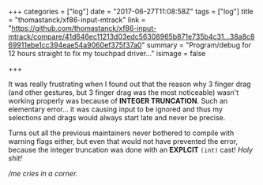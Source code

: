 +++
categories = ["log"]
date = "2017-06-27T11:08:58Z"
tags = ["log"]
title = "thomastanck/xf86-input-mtrack"
link = "https://github.com/thomastanck/xf86-input-mtrack/compare/41d646ec11213d03edc56308965b871e735b4c31...38a8c869911ebe1cc394eae54a9060ef375f37a0"
summary = "Program/debug for 12 hours straight to fix my touchpad driver..."
isimage = false

+++

It was really frustrating
when I found out that the reason why
3 finger drag
(and other gestures,
but 3 finger drag was the most noticeable)
wasn't working properly
was because of **INTEGER TRUNCATION**.
Such an elementary error...
it was causing input to be ignored
and thus my selections and drags would always start late
and never be precise.

Turns out all the previous maintainers
never bothered to compile with warning flags either,
but even that would not have prevented the error,
because the integer truncation was done with an **EXPLCIT** `(int)` cast!
*Holy shit!*

*/me cries in a corner.*
